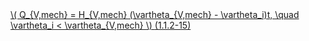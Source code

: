 <a href="/eco2_guide_center/1.%20ECO2%20Logic%20Guide/Hee1_Equation_List.html" class="equation-link" target="_blank" rel="noopener noreferrer">
  \( Q_{V,mech} = H_{V,mech} (\vartheta_{V,mech} - \vartheta_i)t, \quad \vartheta_i < \vartheta_{V,mech} \) <span class="eq-number">(1.1.2-15)</span>
</a>
